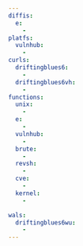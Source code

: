 ```yaml
---
diffis:
  e:
    -
platfs:
  vulnhub:
    -
curls:
  driftingblues6:
    -
  driftingblues6vh:
    -
functions:
  unix:
    -
  e:
    -
  vulnhub:
    -
  brute:
    -
  revsh:
    -
  cve:
    -
  kernel:
    -

wals:
  driftingblues6wu:
    -
---
```

